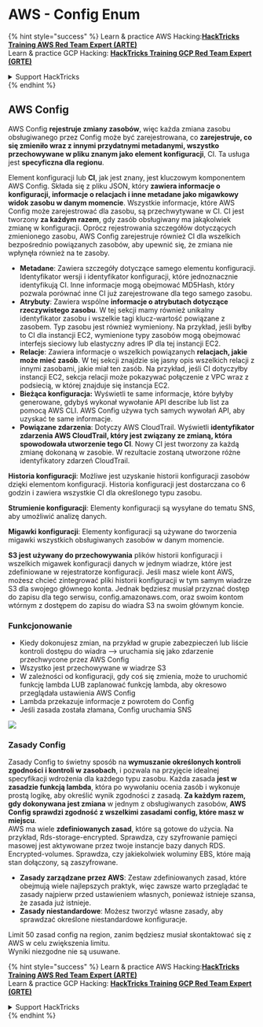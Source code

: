 # AWS - Config Enum

{% hint style="success" %}
Learn & practice AWS Hacking:<img src="/.gitbook/assets/image.png" alt="" data-size="line">[**HackTricks Training AWS Red Team Expert (ARTE)**](https://training.hacktricks.xyz/courses/arte)<img src="/.gitbook/assets/image.png" alt="" data-size="line">\
Learn & practice GCP Hacking: <img src="/.gitbook/assets/image (2).png" alt="" data-size="line">[**HackTricks Training GCP Red Team Expert (GRTE)**<img src="/.gitbook/assets/image (2).png" alt="" data-size="line">](https://training.hacktricks.xyz/courses/grte)

<details>

<summary>Support HackTricks</summary>

* Check the [**subscription plans**](https://github.com/sponsors/carlospolop)!
* **Join the** 💬 [**Discord group**](https://discord.gg/hRep4RUj7f) or the [**telegram group**](https://t.me/peass) or **follow** us on **Twitter** 🐦 [**@hacktricks\_live**](https://twitter.com/hacktricks\_live)**.**
* **Share hacking tricks by submitting PRs to the** [**HackTricks**](https://github.com/carlospolop/hacktricks) and [**HackTricks Cloud**](https://github.com/carlospolop/hacktricks-cloud) github repos.

</details>
{% endhint %}

## AWS Config

AWS Config **rejestruje zmiany zasobów**, więc każda zmiana zasobu obsługiwanego przez Config może być zarejestrowana, co **zarejestruje, co się zmieniło wraz z innymi przydatnymi metadanymi, wszystko przechowywane w pliku znanym jako element konfiguracji**, CI. Ta usługa jest **specyficzna dla regionu**.

Element konfiguracji lub **CI**, jak jest znany, jest kluczowym komponentem AWS Config. Składa się z pliku JSON, który **zawiera informacje o konfiguracji, informacje o relacjach i inne metadane jako migawkowy widok zasobu w danym momencie**. Wszystkie informacje, które AWS Config może zarejestrować dla zasobu, są przechwytywane w CI. CI jest tworzony **za każdym razem**, gdy zasób obsługiwany ma jakąkolwiek zmianę w konfiguracji. Oprócz rejestrowania szczegółów dotyczących zmienionego zasobu, AWS Config zarejestruje również CI dla wszelkich bezpośrednio powiązanych zasobów, aby upewnić się, że zmiana nie wpłynęła również na te zasoby.

* **Metadane**: Zawiera szczegóły dotyczące samego elementu konfiguracji. Identyfikator wersji i identyfikator konfiguracji, które jednoznacznie identyfikują CI. Inne informacje mogą obejmować MD5Hash, który pozwala porównać inne CI już zarejestrowane dla tego samego zasobu.
* **Atrybuty**: Zawiera wspólne **informacje o atrybutach dotyczące rzeczywistego zasobu**. W tej sekcji mamy również unikalny identyfikator zasobu i wszelkie tagi klucz-wartość powiązane z zasobem. Typ zasobu jest również wymieniony. Na przykład, jeśli byłby to CI dla instancji EC2, wymienione typy zasobów mogą obejmować interfejs sieciowy lub elastyczny adres IP dla tej instancji EC2.
* **Relacje**: Zawiera informacje o wszelkich powiązanych **relacjach, jakie może mieć zasób**. W tej sekcji znajdzie się jasny opis wszelkich relacji z innymi zasobami, jakie miał ten zasób. Na przykład, jeśli CI dotyczyłby instancji EC2, sekcja relacji może pokazywać połączenie z VPC wraz z podsiecią, w której znajduje się instancja EC2.
* **Bieżąca konfiguracja:** Wyświetli te same informacje, które byłyby generowane, gdybyś wykonał wywołanie API describe lub list za pomocą AWS CLI. AWS Config używa tych samych wywołań API, aby uzyskać te same informacje.
* **Powiązane zdarzenia**: Dotyczy AWS CloudTrail. Wyświetli **identyfikator zdarzenia AWS CloudTrail, który jest związany ze zmianą, która spowodowała utworzenie tego CI**. Nowy CI jest tworzony za każdą zmianę dokonaną w zasobie. W rezultacie zostaną utworzone różne identyfikatory zdarzeń CloudTrail.

**Historia konfiguracji**: Możliwe jest uzyskanie historii konfiguracji zasobów dzięki elementom konfiguracji. Historia konfiguracji jest dostarczana co 6 godzin i zawiera wszystkie CI dla określonego typu zasobu.

**Strumienie konfiguracji**: Elementy konfiguracji są wysyłane do tematu SNS, aby umożliwić analizę danych.

**Migawki konfiguracji**: Elementy konfiguracji są używane do tworzenia migawki wszystkich obsługiwanych zasobów w danym momencie.

**S3 jest używany do przechowywania** plików historii konfiguracji i wszelkich migawek konfiguracji danych w jednym wiadrze, które jest zdefiniowane w rejestratorze konfiguracji. Jeśli masz wiele kont AWS, możesz chcieć zintegrować pliki historii konfiguracji w tym samym wiadrze S3 dla swojego głównego konta. Jednak będziesz musiał przyznać dostęp do zapisu dla tego serwisu, config.amazonaws.com, oraz swoim kontom wtórnym z dostępem do zapisu do wiadra S3 na swoim głównym koncie.

### Funkcjonowanie

* Kiedy dokonujesz zmian, na przykład w grupie zabezpieczeń lub liście kontroli dostępu do wiadra —> uruchamia się jako zdarzenie przechwycone przez AWS Config
* Wszystko jest przechowywane w wiadrze S3
* W zależności od konfiguracji, gdy coś się zmienia, może to uruchomić funkcję lambda LUB zaplanować funkcję lambda, aby okresowo przeglądała ustawienia AWS Config
* Lambda przekazuje informacje z powrotem do Config
* Jeśli zasada została złamana, Config uruchamia SNS

![](<../../../../.gitbook/assets/image (126).png>)

### Zasady Config

Zasady Config to świetny sposób na **wymuszanie określonych kontroli zgodności** **i kontroli w zasobach**, i pozwala na przyjęcie idealnej specyfikacji wdrożenia dla każdego typu zasobu. Każda zasada **jest w zasadzie funkcją lambda**, która po wywołaniu ocenia zasób i wykonuje prostą logikę, aby określić wynik zgodności z zasadą. **Za każdym razem, gdy dokonywana jest zmiana** w jednym z obsługiwanych zasobów, **AWS Config sprawdzi zgodność z wszelkimi zasadami config, które masz w miejscu**.\
AWS ma wiele **zdefiniowanych zasad**, które są gotowe do użycia. Na przykład, Rds-storage-encrypted. Sprawdza, czy szyfrowanie pamięci masowej jest aktywowane przez twoje instancje bazy danych RDS. Encrypted-volumes. Sprawdza, czy jakiekolwiek woluminy EBS, które mają stan dołączony, są zaszyfrowane.

* **Zasady zarządzane przez AWS**: Zestaw zdefiniowanych zasad, które obejmują wiele najlepszych praktyk, więc zawsze warto przeglądać te zasady najpierw przed ustawieniem własnych, ponieważ istnieje szansa, że zasada już istnieje.
* **Zasady niestandardowe**: Możesz tworzyć własne zasady, aby sprawdzać określone niestandardowe konfiguracje.

Limit 50 zasad config na region, zanim będziesz musiał skontaktować się z AWS w celu zwiększenia limitu.\
Wyniki niezgodne nie są usuwane.

{% hint style="success" %}
Learn & practice AWS Hacking:<img src="/.gitbook/assets/image.png" alt="" data-size="line">[**HackTricks Training AWS Red Team Expert (ARTE)**](https://training.hacktricks.xyz/courses/arte)<img src="/.gitbook/assets/image.png" alt="" data-size="line">\
Learn & practice GCP Hacking: <img src="/.gitbook/assets/image (2).png" alt="" data-size="line">[**HackTricks Training GCP Red Team Expert (GRTE)**<img src="/.gitbook/assets/image (2).png" alt="" data-size="line">](https://training.hacktricks.xyz/courses/grte)

<details>

<summary>Support HackTricks</summary>

* Check the [**subscription plans**](https://github.com/sponsors/carlospolop)!
* **Join the** 💬 [**Discord group**](https://discord.gg/hRep4RUj7f) or the [**telegram group**](https://t.me/peass) or **follow** us on **Twitter** 🐦 [**@hacktricks\_live**](https://twitter.com/hacktricks\_live)**.**
* **Share hacking tricks by submitting PRs to the** [**HackTricks**](https://github.com/carlospolop/hacktricks) and [**HackTricks Cloud**](https://github.com/carlospolop/hacktricks-cloud) github repos.

</details>
{% endhint %}
